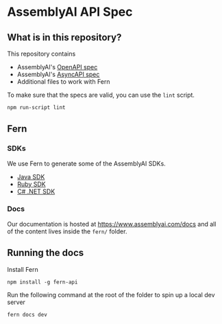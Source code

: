 # AssemblyAI API Spec

## What is in this repository?

This repository contains

- AssemblyAI's [OpenAPI spec](./openapi.yml)
- AssemblyAI's [AsyncAPI spec](./asyncapi.yml)
- Additional files to work with Fern

To make sure that the specs are valid, you can use the `lint` script.

```bash
npm run-script lint
```

## Fern

### SDKs

We use Fern to generate some of the AssemblyAI SDKs.

- [Java SDK](https://github.com/AssemblyAI/assemblyai-java-sdk)
- [Ruby SDK](https://github.com/AssemblyAI/assemblyai-ruby-sdk)
- [C# .NET SDK](https://github.com/AssemblyAI/assemblyai-csharp-sdk)

### Docs

Our documentation is hosted at https://www.assemblyai.com/docs and all of the content lives inside the `fern/` folder.

## Running the docs

Install Fern

```
npm install -g fern-api
```

Run the following command at the root of the folder to spin up a local dev server

```
fern docs dev
```

